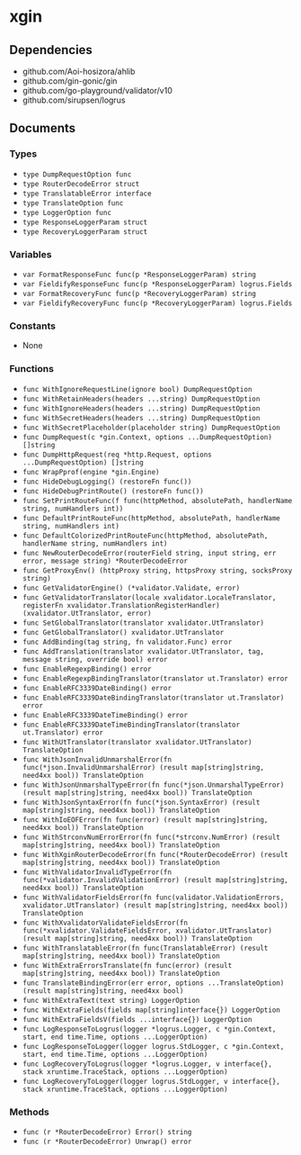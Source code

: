 # xgin

## Dependencies

+ github.com/Aoi-hosizora/ahlib
+ github.com/gin-gonic/gin
+ github.com/go-playground/validator/v10
+ github.com/sirupsen/logrus

## Documents

### Types

+ `type DumpRequestOption func`
+ `type RouterDecodeError struct`
+ `type TranslatableError interface`
+ `type TranslateOption func`
+ `type LoggerOption func`
+ `type ResponseLoggerParam struct`
+ `type RecoveryLoggerParam struct`

### Variables

+ `var FormatResponseFunc func(p *ResponseLoggerParam) string`
+ `var FieldifyResponseFunc func(p *ResponseLoggerParam) logrus.Fields`
+ `var FormatRecoveryFunc func(p *RecoveryLoggerParam) string`
+ `var FieldifyRecoveryFunc func(p *RecoveryLoggerParam) logrus.Fields`

### Constants

+ None

### Functions

+ `func WithIgnoreRequestLine(ignore bool) DumpRequestOption`
+ `func WithRetainHeaders(headers ...string) DumpRequestOption`
+ `func WithIgnoreHeaders(headers ...string) DumpRequestOption`
+ `func WithSecretHeaders(headers ...string) DumpRequestOption`
+ `func WithSecretPlaceholder(placeholder string) DumpRequestOption`
+ `func DumpRequest(c *gin.Context, options ...DumpRequestOption) []string`
+ `func DumpHttpRequest(req *http.Request, options ...DumpRequestOption) []string`
+ `func WrapPprof(engine *gin.Engine)`
+ `func HideDebugLogging() (restoreFn func())`
+ `func HideDebugPrintRoute() (restoreFn func())`
+ `func SetPrintRouteFunc(f func(httpMethod, absolutePath, handlerName string, numHandlers int))`
+ `func DefaultPrintRouteFunc(httpMethod, absolutePath, handlerName string, numHandlers int)`
+ `func DefaultColorizedPrintRouteFunc(httpMethod, absolutePath, handlerName string, numHandlers int)`
+ `func NewRouterDecodeError(routerField string, input string, err error, message string) *RouterDecodeError`
+ `func GetProxyEnv() (httpProxy string, httpsProxy string, socksProxy string)`
+ `func GetValidatorEngine() (*validator.Validate, error)`
+ `func GetValidatorTranslator(locale xvalidator.LocaleTranslator, registerFn xvalidator.TranslationRegisterHandler) (xvalidator.UtTranslator, error)`
+ `func SetGlobalTranslator(translator xvalidator.UtTranslator)`
+ `func GetGlobalTranslator() xvalidator.UtTranslator`
+ `func AddBinding(tag string, fn validator.Func) error`
+ `func AddTranslation(translator xvalidator.UtTranslator, tag, message string, override bool) error`
+ `func EnableRegexpBinding() error`
+ `func EnableRegexpBindingTranslator(translator ut.Translator) error`
+ `func EnableRFC3339DateBinding() error`
+ `func EnableRFC3339DateBindingTranslator(translator ut.Translator) error`
+ `func EnableRFC3339DateTimeBinding() error`
+ `func EnableRFC3339DateTimeBindingTranslator(translator ut.Translator) error`
+ `func WithUtTranslator(translator xvalidator.UtTranslator) TranslateOption`
+ `func WithJsonInvalidUnmarshalError(fn func(*json.InvalidUnmarshalError) (result map[string]string, need4xx bool)) TranslateOption`
+ `func WithJsonUnmarshalTypeError(fn func(*json.UnmarshalTypeError) (result map[string]string, need4xx bool)) TranslateOption`
+ `func WithJsonSyntaxError(fn func(*json.SyntaxError) (result map[string]string, need4xx bool)) TranslateOption`
+ `func WithIoEOFError(fn func(error) (result map[string]string, need4xx bool)) TranslateOption`
+ `func WithStrconvNumErrorError(fn func(*strconv.NumError) (result map[string]string, need4xx bool)) TranslateOption`
+ `func WithXginRouterDecodeError(fn func(*RouterDecodeError) (result map[string]string, need4xx bool)) TranslateOption`
+ `func WithValidatorInvalidTypeError(fn func(*validator.InvalidValidationError) (result map[string]string, need4xx bool)) TranslateOption`
+ `func WithValidatorFieldsError(fn func(validator.ValidationErrors, xvalidator.UtTranslator) (result map[string]string, need4xx bool)) TranslateOption`
+ `func WithXvalidatorValidateFieldsError(fn func(*xvalidator.ValidateFieldsError, xvalidator.UtTranslator) (result map[string]string, need4xx bool)) TranslateOption`
+ `func WithTranslatableError(fn func(TranslatableError) (result map[string]string, need4xx bool)) TranslateOption`
+ `func WithExtraErrorsTranslate(fn func(error) (result map[string]string, need4xx bool)) TranslateOption`
+ `func TranslateBindingError(err error, options ...TranslateOption) (result map[string]string, need4xx bool)`
+ `func WithExtraText(text string) LoggerOption`
+ `func WithExtraFields(fields map[string]interface{}) LoggerOption`
+ `func WithExtraFieldsV(fields ...interface{}) LoggerOption`
+ `func LogResponseToLogrus(logger *logrus.Logger, c *gin.Context, start, end time.Time, options ...LoggerOption)`
+ `func LogResponseToLogger(logger logrus.StdLogger, c *gin.Context, start, end time.Time, options ...LoggerOption)`
+ `func LogRecoveryToLogrus(logger *logrus.Logger, v interface{}, stack xruntime.TraceStack, options ...LoggerOption)`
+ `func LogRecoveryToLogger(logger logrus.StdLogger, v interface{}, stack xruntime.TraceStack, options ...LoggerOption)`

### Methods

+ `func (r *RouterDecodeError) Error() string`
+ `func (r *RouterDecodeError) Unwrap() error`
